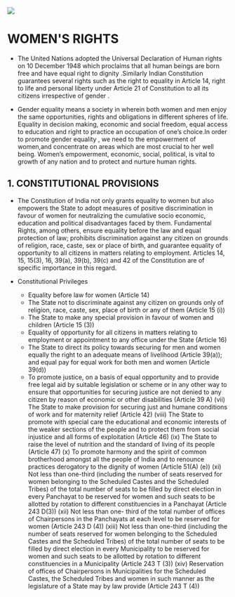 
<img src = "https://static1.squarespace.com/static/5cf69f015171fc0001b39d4b/t/5d17a1b4e5cab800012e7966/1606157140192/?format=1000w">

# WOMEN'S RIGHTS 
- The United Nations adopted the Universal Declaration of Human rights on 10 December 1948 which proclaims that all human beings are born free and have equal right to dignity .Similarly Indian Constitution guarantees several rights such as the right to equality in Article 14, right to life and personal liberty under Article 21 of Constitution to all its citizens irrespective of gender .

- Gender equality means a society in wherein both women and men enjoy the same opportunities, rights and obligations in different spheres of life. Equality in decision making, economic and social freedom, equal access to education and right to practice an occupation of one’s choice.In order to promote gender equality , we need to the empowerment of women,and concentrate on areas which are most crucial to her well being. Women’s empowerment, economic, social, political, is vital to growth of any nation and to protect and nurture human rights.

## 1. CONSTITUTIONAL PROVISIONS
- The Constitution of India not only grants equality to women but also empowers the State to adopt measures
of positive discrimination in favour of women for neutralizing the cumulative socio economic, education and
political disadvantages faced by them. Fundamental Rights, among others, ensure equality before the law
and equal protection of law; prohibits discrimination against any citizen on grounds of religion, race, caste,
sex or place of birth, and guarantee equality of opportunity to all citizens in matters relating to employment.
Articles 14, 15, 15(3), 16, 39(a), 39(b), 39(c) and 42 of the Constitution are of specific importance in this
regard.

- Constitutional Privileges
   - Equality before law for women (Article 14)
   -  The State not to discriminate against any citizen on grounds only of religion, race, caste, sex, place of birth or any of them (Article 15 (i))
   -  The State to make any special provision in favour of women and children (Article 15 (3))
   -  Equality of opportunity for all citizens in matters relating to employment or appointment to any office
under the State (Article 16)
   -  The State to direct its policy towards securing for men and women equally the right to an adequate
means of livelihood (Article 39(a)); and equal pay for equal work for both men and women (Article
39(d))
   -  To promote justice, on a basis of equal opportunity and to provide free legal aid by suitable legislation
or scheme or in any other way to ensure that opportunities for securing justice are not denied to any
citizen by reason of economic or other disabilities (Article 39 A)
(vii) The State to make provision for securing just and humane conditions of work and for maternity relief
(Article 42)
(viii) The State to promote with special care the educational and economic interests of the weaker sections
of the people and to protect them from social injustice and all forms of exploitation (Article 46)
(ix) The State to raise the level of nutrition and the standard of living of its people (Article 47)
(x) To promote harmony and the spirit of common brotherhood amongst all the people of India and to
renounce practices derogatory to the dignity of women (Article 51(A) (e))
(xi) Not less than one-third (including the number of seats reserved for women belonging to the Scheduled
Castes and the Scheduled Tribes) of the total number of seats to be filled by direct election in every
Panchayat to be reserved for women and such seats to be allotted by rotation to different
constituencies in a Panchayat (Article 243 D(3))
(xii) Not less than one- third of the total number of offices of Chairpersons in the Panchayats at each level
to be reserved for women (Article 243 D (4))
(xiii) Not less than one-third (including the number of seats reserved for women belonging to the Scheduled
Castes and the Scheduled Tribes) of the total number of seats to be filled by direct election in every
Municipality to be reserved for women and such seats to be allotted by rotation to different
constituencies in a Municipality (Article 243 T (3))
(xiv) Reservation of offices of Chairpersons in Municipalities for the Scheduled Castes, the Scheduled Tribes
and women in such manner as the legislature of a State may by law provide (Article 243 T (4))
